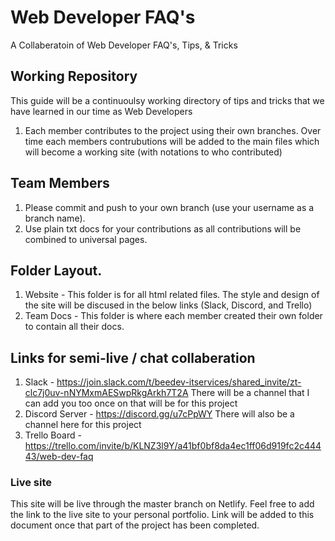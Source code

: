 # Web Developer FAQ's
A Collaberatoin of Web Developer FAQ's, Tips, &amp; Tricks

## Working Repository

This guide will be a continuoulsy working directory of tips and tricks that we have learned in our time as Web Developers
1. Each member contributes to the project using their own branches. Over time each members contrubutions will be added to the main files which will become a working site (with notations to who contributed)


## Team Members
1. Please commit and push to your own branch (use your username as a branch name).
2. Use plain txt docs for your contributions as all contributions will be combined to universal pages. 

## Folder Layout.
1. Website -  This folder is for all html related files.  The style and design of the site will be discused in the below links (Slack, Discord, and Trello)
2. Team Docs - This folder is where each member created their own folder to contain all their docs.  


## Links for semi-live / chat collaberation
1. Slack  - https://join.slack.com/t/beedev-itservices/shared_invite/zt-clc7j0uv-nNYMxmAESwpRkgArkh7T2A
There will be a channel that I can add you too once on that will be for this project
2. Discord Server - https://discord.gg/u7cPpWY
There will also be a channel here for this project
3. Trello Board - https://trello.com/invite/b/KLNZ3l9Y/a41bf0bf8da4ec1ff06d919fc2c44443/web-dev-faq


### Live site
This site will be live through the master branch on Netlify.  Feel free to add the link to the live site to your personal portfolio.  Link will be added to this document once that part of the project has been completed.
